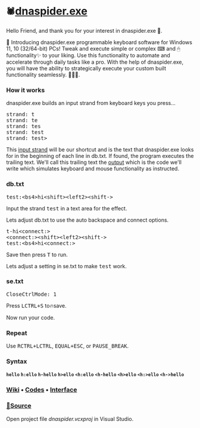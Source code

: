 &nbsp;<h1><span href="https://github.com/dnaspider/dna/releases" title="Get the latest dnaspider.exe release &#13;&#13;Press [WIN+PAUSE_BREAK] for system type">`🕷`</span>[dnaspider.exe](https://github.com/dnaspider/dna/releases "Programmable keyboard software")</h1>
Hello Friend, and thank you for your interest in dnaspider.exe 🙏.

🥁 Introducing dnaspider.exe programmable keyboard software for Windows 11, 10 (32/64-bit) PCs! Tweak and execute simple or complex ⌨ and 🖱 functionality✨ to your liking. Use this functionality to automate and accelerate through daily tasks like a pro. With the help of dnaspider.exe, you will have the ability to strategically execute your custom built functionality seamlessly. 🦾🤖🦾.

### How it works
dnaspider.exe builds an input strand from keyboard keys you press... 
<pre title="dnaspider.exe"><span title="The [T] key on the keyboard was pressed">strand: <kbd>t</kbd></span>
<span title="The [E] key on the keyboard was pressed">strand: <kbd>te</kbd></span>
<span title="The [S] key on the keyboard was pressed">strand: <kbd>tes</kbd></span>
<span title="The [T] key on the keyboard was pressed">strand: <kbd>test</kbd></span>
<span title="The input sequence [test] was found in the &#13;beginning of one of the lines in db.txt and will trigger a run. &#13;&#13;Press or hold ESC to stop.">strand: <kbd>test></kbd></span></pre>

This [input strand](https://github.com/dnaspider/dna/wiki/Input-map "View input strand map") will be our shortcut and is the text that dnaspider.exe looks for in the beginning of each line in <span title="Database">db.txt</span>. If found, the program executes the trailing text. We'll call this trailing text the <a href="https://github.com/dnaspider/dna/wiki/api" title="Application programming interface">output</a> which is the code we'll write which simulates keyboard and mouse functionality as instructed. 

### db.txt
<pre title="db.txt"><kbd title="Input strand &#13;&#13;Clear strand with BACKSPACE then type 'test' to run">test</kbd><span title="Use :, -, >, or io:* from se.txt to link the input:output">:</span><span title="Presses BACKSPACE four times">&lt;bs4&gt;</span><span title="Types hi">hi</span><span title="Holds SHIFT">&lt;shift&gt;</span><span title="Presses LEFT twice">&lt;left2&gt;</span><span title="Releases SHIFT">&lt;shift-&gt;</span>
</pre>

Input the strand <kbd>test</kbd> in a text area for the effect.

Lets adjust db.txt to use the auto <span title="-">backspace</span> and <span title="<connect:> or <connect->">connect</span> options.
<pre title="db.txt"><span title="Clear strand then press T, RCTRL to run"><kbd>t</kbd><kbd>-</kbd></span>hi&lt;connect:&gt;
<span title="Use RCTRL, RSHIFT+LSHIFT, or COMMA+ESC for &lt; then type 'connect' followed by RCTRL to run"><kbd>&lt;</kbd><kbd>connect</kbd><kbd>:&gt;</kbd></span>&lt;shift&gt;&lt;left2&gt;&lt;shift-&gt;
<kbd>test</kbd><kbd>:</kbd>&lt;bs4&gt;hi&lt;connect:&gt;</pre>

Save then press <kbd>T</kbd> to run.

Lets adjust a setting in se.txt to make <kbd title="Line 3">test</kbd> work.

### se.txt
<pre title="se.txt &#13;&#13;CloseCtrlMode: 1 &#13;(Will be set to On after LCTRL+S🔥save) &#13;&#13;Press RCTRL after strand to run. &#13;(strand: test&gt;)">CloseCtrlMode: 1</pre>

<span title="se.txt &#13;&#13;EditorSe: se.txt - Visual Studio Code">Press <kbd>LCTRL+S</kbd> to🔥save.</span>

Now run your code.

### Repeat
Use <span title="Hold RCTRL, press LCTRL, then release RCTRL"><kbd>RCTRL+LCTRL</kbd></span>, <span><kbd>EQUAL+ESC</kbd></span>, or <span title="se.txt &#13;&#13;RepeatKey: 19"><kbd>PAUSE_BREAK</kbd></span>.

### Syntax
<strong><span title="Settings&#013;=se.txt==========&#013;StrandLengthMode: 3&#013;CtrlScanOnlyMode: 0&#013;CloseCtrlMode: 0&#013;Ignore_A-Z: 0&#013;===============&#013;&#013;Database&#013;=db.txt==========&#013;hello&#013;===============&#13;&#013;Run&#013;Press H E L in a text area&#13;&#13;Program&#13;=dnaspider.exe=====&#013;strand: h&#013;strand: he&#013;strand: hel&#013;===============">`hello`</span>
 <span title="=se.txt==========&#013;StrandLengthMode: 0&#013;CtrlScanOnlyMode: 0&#013;CloseCtrlMode: 0&#013;Ignore_A-Z: 0&#013;===============&#13;&#13;=db.txt==========&#13;h:ello&#13;===============&#13;&#13;Run&#13;Clear strand then press H&#13;&#13;To clear strand, toggle RIGHT_CTRL, &#13;BACKSPACE, or PAUSE_BREAK&#13;&#13;=dnaspider.exe=====&#013;strand: h&#013;===============">`h:ello`</span>
 <span title="Use minus sign for auto BACKSPACE&#13;&#13;=db.txt==========&#13;h-hello&#13;===============&#13;&#13;Run&#13;Clear strand then press H&#13;&#13;=dnaspider.exe=====&#013;strand: h&#013;===============">`h-hello`</span>
 <span title="Use > to remember input strand &#13;for SCROLL_LOCK repeat&#13; &#13;=db.txt==========&#13;h>ello&#13;===============&#13;&#13;Run&#13;Press H&#13;&#13;=dnaspider.exe=====&#013;strand: h&#013;===============">`h>ello`</span>
 <span title="=db.txt==========&#13;<h:ello&#13;===============&#13;&#13;Run&#13;Press RIGHT_CTRL, release RIGHT_CTRL, H&#13;Or press COMMA+ESC, H&#13;&#13;=dnaspider.exe=====&#013;strand: <&#13;strand: <h&#013;===============">`<h:ello`</span>
 <span title="&#13;&#13;=db.txt==========&#13;<h-hello&#13;===============&#13;&#13;Run&#13;Press RIGHT_CTRL, release RIGHT_CTRL, H&#13;&#13;=dnaspider.exe=====&#013;strand: <&#13;strand: <h&#013;===============">`<h-hello`</span>
 <span title="Use > to remember input strand &#13;for SCROLL_LOCK repeat&#13;&#13;=db.txt==========&#13;<h>ello&#13;===============&#13;&#13;Run&#13;Press RIGHT_CTRL, release RIGHT_CTRL, H&#13;&#13;=dnaspider.exe=====&#013;strand: <&#13;strand: <h&#013;===============">`<h>ello`</span>
 <span title="Connect&#13;&#13;=db.txt========&#13;<i-><o->h<h:>!&#13;<o->hello!&#13;<h:>ello&#13;=============&#13;&#13;Run&#13;Press RIGHT_CTRL, release RIGHT_CTRL, I&#13;&#13;=dnaspider.exe=====&#013;strand: <i&#013;===============">`<h:>ello`</span>
 <span title="Infinite loop&#13;&#13;Press ESC to stop or PAUSE_BREAK to pause/resume&#13;&#13;=db.txt==========&#13;<h-><speed:250>hello <h->&#13;===============&#13;&#13;Run&#13;Press RIGHT_CTRL, release RIGHT_CTRL, H&#13;&#13;=dnaspider.exe=====&#013;strand: <&#13;strand: <h&#013;===============">`<h->hello`</span></strong>

### <a href="https://github.com/dnaspider/dna/wiki">Wiki</a> • <a href="https://github.com/dnaspider/dna/wiki/api" title="?+ESC">Codes</a> • <a href="https://github.com/dnaspider/dna/wiki/interface" title="UI">Interface</a>


<h3><a href="https://github.com/dnaspider/dna/archive/master.zip" title="Extract dna-master folder from dna-master.zip to desktop&#13;&#13;dnaspider.vcxproj > Open with > Visual Studio&#13;&#13;Solution Explorer > Source Files > dnaspider.cpp&#13;&#13;Build (Release, x64)&#13;CTRL+SHIFT+B&#13;&#13;dnaspider.exe build can be found in dna/x64/release or dna/Release (x86)">📂Source</a></h3>

Open project file <em>dnaspider.vcxproj</em> in Visual Studio.
